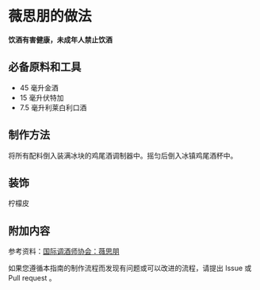
# 薇思朋的做法

**饮酒有害健康，未成年人禁止饮酒**

## 必备原料和工具

- 45 毫升金酒 
- 15 毫升伏特加 
- 7.5 毫升利莱白利口酒


## 制作方法

将所有配料倒入装满冰块的鸡尾酒调制器中。摇匀后倒入冰镇鸡尾酒杯中。

## 装饰

柠檬皮

## 附加内容

参考资料：[国际调酒师协会：薇思朋](https://iba-world.com/vesper/)

如果您遵循本指南的制作流程而发现有问题或可以改进的流程，请提出 Issue 或 Pull request 。
